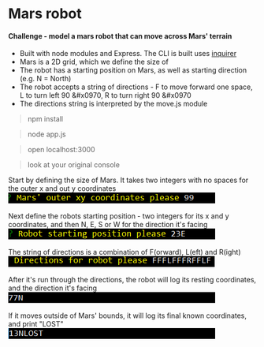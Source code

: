 Mars robot
=================

#### Challenge - model a mars robot that can move across Mars' terrain

* Built with node modules and Express. The CLI is built uses [inquirer](https://www.npmjs.com/package/inquirer) 
* Mars is a 2D grid, which we define the size of
* The robot has a starting position on Mars, as well as starting direction (e.g. N = North)
* The robot accepts a string of directions - F to move forward one space, L to turn left 90 &#x0970, R to turn right 90 &#x0970
* The directions string is interpreted by the move.js module

> npm install

> node app.js

> open localhost:3000

> look at your original console

Start by defining the size of Mars. It takes two integers with no spaces for the outer x and out y coordinates
![img1]

Next define the robots starting position - two integers for its x and y coordinates, and then N, E, S or W for the direction it's facing
![img2]

The string of directions is a combination of F(orward), L(eft) and R(ight)
![img3]

After it's run through the directions, the robot will log its resting coordinates, and the direction it's facing
![img4]

If it moves outside of Mars' bounds, it will log its final known coordinates, and print "LOST"
![img5]

[img1]: https://github.com/ckpantelides/mars-robot/blob/assets/images/mars1.png
[img2]: https://github.com/ckpantelides/mars-robot/blob/assets/images/mars2.png
[img3]: https://github.com/ckpantelides/mars-robot/blob/assets/images/mars3.png
[img4]: https://github.com/ckpantelides/mars-robot/blob/assets/images/mars4.png
[img5]: https://github.com/ckpantelides/mars-robot/blob/assets/images/mars5.png
